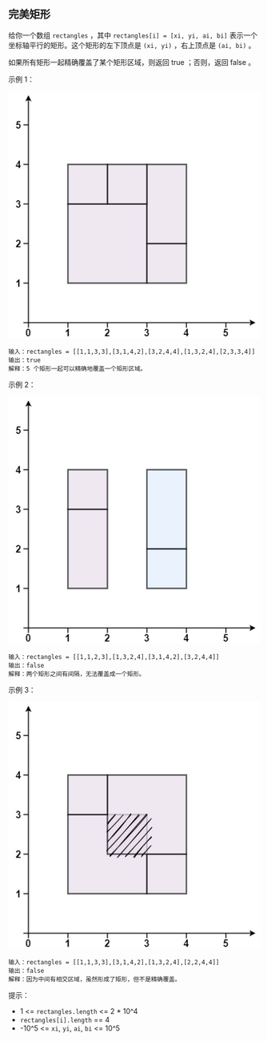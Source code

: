 ## 完美矩形

给你一个数组 `rectangles` ，其中 `rectangles[i] = [xi, yi, ai, bi]` 表示一个坐标轴平行的矩形。这个矩形的左下顶点是 `(xi, yi)` ，右上顶点是 `(ai, bi)` 。

如果所有矩形一起精确覆盖了某个矩形区域，则返回 true ；否则，返回 false 。


示例 1：

![img.png](../images/391.perfect-rectangle.png)
```
输入：rectangles = [[1,1,3,3],[3,1,4,2],[3,2,4,4],[1,3,2,4],[2,3,3,4]]
输出：true
解释：5 个矩形一起可以精确地覆盖一个矩形区域。
```

示例 2：

![img.png](../images/391.perfect-rectangle_1.png)
```
输入：rectangles = [[1,1,2,3],[1,3,2,4],[3,1,4,2],[3,2,4,4]]
输出：false
解释：两个矩形之间有间隔，无法覆盖成一个矩形。
```

示例 3：

![img.png](../images/391.perfect-rectangle_2.png)
```
输入：rectangles = [[1,1,3,3],[3,1,4,2],[1,3,2,4],[2,2,4,4]]
输出：false
解释：因为中间有相交区域，虽然形成了矩形，但不是精确覆盖。
```

提示：

* 1 <= `rectangles.length` <= 2 * 10^4
* `rectangles[i].length` == 4
* -10^5 <= `xi`, `yi`, `ai`, `bi` <= 10^5